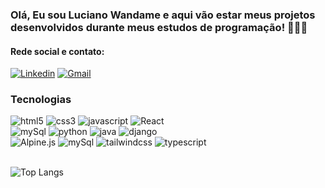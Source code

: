 ### Olá, Eu sou Luciano Wandame e aqui vão estar meus projetos desenvolvidos durante meus estudos de programação! 👨🏽‍💻

#### Rede social e contato:

[![Linkedin](https://img.shields.io/badge/LinkedIn-0077B5?style=for-the-badge&logo=linkedin&logoColor=white)](https://br.linkedin.com/in/luciano-holz-wandame-filho-03132a2a1)
[![Gmail](https://img.shields.io/badge/Gmail-D14836?style=for-the-badge&logo=gmail&logoColor=white)](mailto:luwandame@gmail.com)

### Tecnologias 
<div style="align:center">
<img alt="html5" src="https://img.shields.io/badge/HTML5-E34F26?style=for-the-badge&logo=html5&logoColor=white"/>
<img alt="css3" src="https://img.shields.io/badge/CSS3-1572B6?style=for-the-badge&logo=css3&logoColor=white"/>
<img alt="javascript" src="https://img.shields.io/badge/JavaScript-F7DF1E?style=for-the-badge&logo=javascript&logoColor=black"/>
<img alt="React" src="https://img.shields.io/badge/React-61DAFB?style=for-the-badge&logo=react&logoColor=white">
<br>
<img alt="mySql" src="https://img.shields.io/badge/mysql-4479A1.svg?style=for-the-badge&logo=mysql&logoColor=white">
<img alt="python" src="https://img.shields.io/badge/python-3670A0?style=for-the-badge&logo=python&logoColor=ffdd54">
<img alt="java" src="https://img.shields.io/badge/java-%23ED8B00.svg?style=for-the-badge&logo=openjdk&logoColor=white">
<img alt="django" src="https://img.shields.io/badge/django-%23092E20.svg?style=for-the-badge&logo=django&logoColor=white">
<br>
<img alt="Alpine.js" src="https://img.shields.io/badge/Alpine.js-8BC0D0?style=for-the-badge&logo=alpine.js&logoColor=white">
<img alt="mySql" src="https://img.shields.io/badge/mysql-4479A1.svg?style=for-the-badge&logo=mysql&logoColor=white">
<img alt="tailwindcss" src="https://img.shields.io/badge/tailwindcss-38B2AC.svg?style=for-the-badge&logo=tailwindcss&logoColor=white">
<img alt="typescript" src="https://img.shields.io/badge/typescript-3178C6.svg?style=for-the-badge&logo=typescript&logoColor=white">

</div>
<br>

![Top Langs](https://github-readme-stats.vercel.app/api/top-langs/?username=lucianowandame7&layout=compact)


